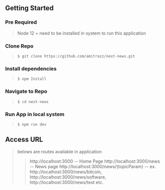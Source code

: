 ## Getting Started
### Pre Required
> Node 12 + need to be installed in system to run this application

###  Clone Repo
> `$ git clone https://github.com/amitrazz/next-news.git`

### Install dependencies  
> `$ npm Install`

### Navigate to Repo
> `$ cd next-news`
### Run App in local system
> `$ npm run dev`

## Access URL
> belows are routes available in application 
>> http://localhost:3000 -- Home Page
>> http://localhost:3000/news  -- News page
>> http://localhost:3000/news/{topicParam}  -- ex. http://localhost:3000/news/bitcoin, http://localhost:3000/news/software, http://localhost:3000/news/test etc.   
